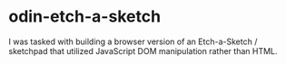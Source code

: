 # odin-etch-a-sketch

I was tasked with building a browser version of an Etch-a-Sketch / sketchpad that utilized JavaScript DOM manipulation rather than HTML. 